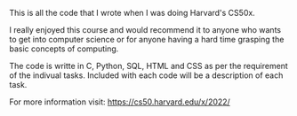 This is all the code that I wrote when I was doing Harvard's CS50x. 

I really enjoyed this course and would recommend it to anyone who wants to get into computer science or for anyone having a hard time grasping the basic concepts of computing.

The code is writte in C, Python, SQL, HTML and CSS as per the requirement of the indivual tasks. Included with each code will be a description of each task.


For more information visit: https://cs50.harvard.edu/x/2022/
